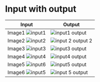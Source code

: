 
# Input with output

| Input  | Output  |
|-|-|
| Image1 ![input1](https://user-images.githubusercontent.com/98817564/160225424-fd0292f0-cb21-41f7-9bff-589ef21d2861.jpg) |![input1 output](https://user-images.githubusercontent.com/98817564/160225464-3374f742-34df-4ed3-992d-3844f8e8d402.png) |
| Image2 ![input2](https://user-images.githubusercontent.com/98817564/160225838-5cdc5e68-e0cc-4b1b-b623-07e74b88836a.jpg) |![input 2 output 2](https://user-images.githubusercontent.com/98817564/160225922-84970196-f2d4-467c-975d-6fa3624ce6b5.png) |
| Image3 ![input3](https://user-images.githubusercontent.com/98817564/160226445-c49602ec-ecb0-418e-aafd-0b0257ea3e53.jpg) |![input3 output](https://user-images.githubusercontent.com/98817564/160226462-c8ade7ab-f4fd-4c32-8620-331609072817.png) |
|Image4 ![input4](https://user-images.githubusercontent.com/98817564/160226715-87bbf1af-5467-4959-90fe-7632c112c316.jpg)| ![input4 output](https://user-images.githubusercontent.com/98817564/160226739-4276d062-150b-43b3-8251-96b1cf14edba.png) |
| Image5 ![input6](https://user-images.githubusercontent.com/98817564/160226793-64c9f5b2-6647-45df-aae9-32277e807830.jpg)|![input5 output](https://user-images.githubusercontent.com/98817564/160226768-42c6e5f5-acca-4204-a83d-af7294e907ee.png) |
| Image6 ![input5](https://user-images.githubusercontent.com/98817564/160226822-4e0ec941-767a-4330-81cf-acdadbbb69d8.jpg) |![input 5 output](https://user-images.githubusercontent.com/98817564/160226913-59779a12-381b-4c92-9a4e-cc84d3eb16c0.png)

















